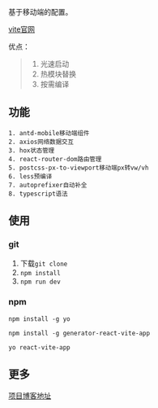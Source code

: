 基于移动端的配置。

[vite官网](https://cn.vitejs.dev/guide/why.html)

优点：

> 1. 光速启动
> 2. 热模块替换
> 3. 按需编译

## 功能
    1. antd-mobile移动端组件
    2. axios网络数据交互
    3. hox状态管理
    4. react-router-dom路由管理
    5. postcss-px-to-viewport移动端px转vw/vh
    6. less预编译
    7. autoprefixer自动补全
    8. typescript语法

## 使用
### git
1.  下载`git clone`
2.  `npm install`
3.  `npm run dev`
### npm

`npm install -g yo`

`npm install -g generator-react-vite-app`

`yo react-vite-app`


## 更多

[项目博客地址](https://blog.csdn.net/skyblacktoday/article/details/120827643)
